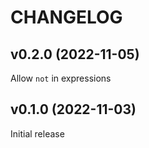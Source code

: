 # CHANGELOG

## v0.2.0 (2022-11-05)

Allow `not` in expressions

## v0.1.0 (2022-11-03)

Initial release
